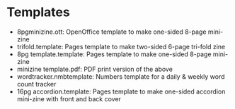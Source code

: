 # Templates

- 8pgminizine.ott: OpenOffice template to make one-sided 8-page mini-zine
- trifold.template: Pages template to make two-sided 6-page tri-fold zine
- 8pg template.template: Pages template to make one-sided 8-page mini-zine
- minizine template.pdf: PDF print version of the above
- wordtracker.nmbtemplate: Numbers template for a daily & weekly word count tracker
- 16pg accordion.template: Pages template to make one-sided accordion mini-zine with front and back cover
